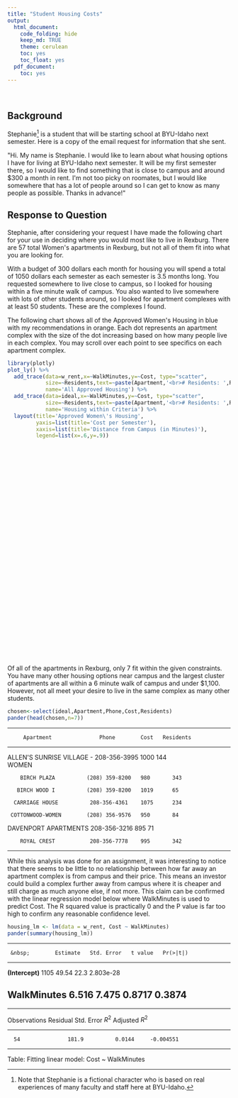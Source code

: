 ```yaml
---
title: "Student Housing Costs"
output:
  html_document:
    code_folding: hide
    keep_md: TRUE
    theme: cerulean
    toc: yes
    toc_float: yes
  pdf_document:
    toc: yes
---
```




<br />

## Background

Stephanie[^1] is a student that will be starting school at BYU-Idaho next semester. Here is a copy of the email request for information that she sent.

"Hi. My name is Stephanie. I would like to learn about what housing options I have for living at BYU-Idaho next semester. It will be my first semester there, so I would like to find something that is close to campus and around $300 a month in rent. I'm not too picky on roomates, but I would like somewhere that has a lot of people around so I can get to know as many people as possible. Thanks in advance!"


<!-- Hint, you should probably subset the Rent dataset to only show the "Approved Women's Housing" since Stephanie won't be interested in Male Housing options. Also, you can edit this background however you wish when completing your analysis. Notice how this text in green doesn't show up in the HTML output because we used the HTML comment tags around this text. --> 

## Response to Question
Stephanie, after considering your request I have made the following chart for your use in deciding where you would most like to live in Rexburg. There are 57 total Women's apartments in Rexburg, but not all of them fit into what you are looking for.

With a budget of 300 dollars each month for housing you will spend a total of 1050 dollars each semester as each semester is 3.5 months long. You requested somewhere to live close to campus, so I looked for housing within a five minute walk of campus. You also wanted to live somewhere with lots of other students around, so I looked for apartment complexes with at least 50 students. These are the complexes I found.

The following chart shows all of the Approved Women's Housing in blue with my recommendations in orange. Each dot represents an apartment complex with the size of the dot increasing based on how many people live in each complex. You may scroll over each point to see specifics on each apartment complex.


```r
library(plotly)
plot_ly() %>%
  add_trace(data=w_rent,x=~WalkMinutes,y=~Cost, type="scatter",
            size=~Residents,text=~paste(Apartment,'<br># Residents: ',Residents),
            name='All Approved Housing') %>%
  add_trace(data=ideal,x=~WalkMinutes,y=~Cost, type="scatter",
            size=~Residents,text=~paste(Apartment,'<br># Residents: ',Residents),
            name='Housing within Criteria') %>%
  layout(title='Approved Women\'s Housing',
         yaxis=list(title='Cost per Semester'),
         xaxis=list(title='Distance from Campus (in Minutes)'),
         legend=list(x=.6,y=.9))
```

<!--html_preserve--><div id="6466469c0499" style="width:672px;height:480px;" class="plotly html-widget"></div>
<script type="application/json" data-for="6466469c0499">{"x":{"visdat":{"64664545449e":["function () ","plotlyVisDat"],"64662cf1fd06":["function () ","data"],"6466431aabf7":["function () ","data"]},"cur_data":"6466431aabf7","attrs":{"64662cf1fd06":{"alpha":1,"sizes":[10,100],"x":{},"y":{},"type":"scatter","size":{},"text":{},"name":"All Approved Housing"},"6466431aabf7":{"alpha":1,"sizes":[10,100],"x":{},"y":{},"type":"scatter","size":{},"text":{},"name":"Housing within Criteria"}},"layout":{"margin":{"b":40,"l":60,"t":25,"r":10},"title":"Approved Women's Housing","yaxis":{"domain":[0,1],"title":"Cost per Semester"},"xaxis":{"domain":[0,1],"title":"Distance from Campus (in Minutes)"},"legend":{"x":0.6,"y":0.9},"hovermode":"closest","showlegend":true},"source":"A","config":{"modeBarButtonsToAdd":[{"name":"Collaborate","icon":{"width":1000,"ascent":500,"descent":-50,"path":"M487 375c7-10 9-23 5-36l-79-259c-3-12-11-23-22-31-11-8-22-12-35-12l-263 0c-15 0-29 5-43 15-13 10-23 23-28 37-5 13-5 25-1 37 0 0 0 3 1 7 1 5 1 8 1 11 0 2 0 4-1 6 0 3-1 5-1 6 1 2 2 4 3 6 1 2 2 4 4 6 2 3 4 5 5 7 5 7 9 16 13 26 4 10 7 19 9 26 0 2 0 5 0 9-1 4-1 6 0 8 0 2 2 5 4 8 3 3 5 5 5 7 4 6 8 15 12 26 4 11 7 19 7 26 1 1 0 4 0 9-1 4-1 7 0 8 1 2 3 5 6 8 4 4 6 6 6 7 4 5 8 13 13 24 4 11 7 20 7 28 1 1 0 4 0 7-1 3-1 6-1 7 0 2 1 4 3 6 1 1 3 4 5 6 2 3 3 5 5 6 1 2 3 5 4 9 2 3 3 7 5 10 1 3 2 6 4 10 2 4 4 7 6 9 2 3 4 5 7 7 3 2 7 3 11 3 3 0 8 0 13-1l0-1c7 2 12 2 14 2l218 0c14 0 25-5 32-16 8-10 10-23 6-37l-79-259c-7-22-13-37-20-43-7-7-19-10-37-10l-248 0c-5 0-9-2-11-5-2-3-2-7 0-12 4-13 18-20 41-20l264 0c5 0 10 2 16 5 5 3 8 6 10 11l85 282c2 5 2 10 2 17 7-3 13-7 17-13z m-304 0c-1-3-1-5 0-7 1-1 3-2 6-2l174 0c2 0 4 1 7 2 2 2 4 4 5 7l6 18c0 3 0 5-1 7-1 1-3 2-6 2l-173 0c-3 0-5-1-8-2-2-2-4-4-4-7z m-24-73c-1-3-1-5 0-7 2-2 3-2 6-2l174 0c2 0 5 0 7 2 3 2 4 4 5 7l6 18c1 2 0 5-1 6-1 2-3 3-5 3l-174 0c-3 0-5-1-7-3-3-1-4-4-5-6z"},"click":"function(gd) { \n        // is this being viewed in RStudio?\n        if (location.search == '?viewer_pane=1') {\n          alert('To learn about plotly for collaboration, visit:\\n https://cpsievert.github.io/plotly_book/plot-ly-for-collaboration.html');\n        } else {\n          window.open('https://cpsievert.github.io/plotly_book/plot-ly-for-collaboration.html', '_blank');\n        }\n      }"}],"cloud":false},"data":[{"x":[16,8,4,8,5,1,7,6,9,5,3,1,1,5,10,7,12,6,11,2,1,1,5,8,8,5,11,6,4,7,9,4,7,4,6,3,1,4,6,9,9,3,1,7,4,12,4,4,2,7,4,9,2,6],"y":[1035,1445,1062.5,972.5,1045,1000,1050,900,1345,1222,960,980,1019,1275,1300,870,1310,925,1216.666666,1075,1495,1349,995,1245,1120,950,1261.666666,940,895,1375,981,1120,1259,1125,880,1267.5,1224,1129,1374,1388,1279,995,1537.333333,1050,1126,1175,995,915,1125,1110,967,1302.5,1125,1585],"type":"scatter","text":["ABBY LANE MANOR <br># Residents:  42","ABRI APARTMENTS - WOMEN <br># Residents:  150","ALBION APARTMENT <br># Residents:  5","ALEXANDER APARTMENT <br># Residents:  22","ALLDREDGE HOUSE  <br># Residents:  8","ALLEN'S SUNRISE VILLAGE - WOMEN <br># Residents:  144","AMERICAN AVENUE - WOMEN <br># Residents:  165","ASPEN VILLAGE - WOMEN <br># Residents:  210","AUTUMN WINDS <br># Residents:  96","AVONLEA APARTMENTS <br># Residents:  60","BAYSIDE MANOR <br># Residents:  8","BIRCH PLAZA <br># Residents:  343","BIRCH WOOD I <br># Residents:  65","BIRCH WOOD II <br># Residents:  24","BRIGHTON APARTMENTS-WOMEN <br># Residents:  60","BROOKLYN APARTMENTS <br># Residents:  144","BROOKSIDE VILLAGE - WOMEN <br># Residents:  86","BUENA VISTA <br># Residents:  21","CAMDEN APARTMENTS-WOMEN <br># Residents:  53","CARRIAGE HOUSE <br># Residents:  234","CEDARS, THE-WOMEN <br># Residents:  444","CENTRE SQUARE-WOMEN <br># Residents:  546","COLLEGE AVENUE APARTMENTS <br># Residents:  9","COLONIAL HOUSE <br># Residents:  342","CONDIE COTTAGE <br># Residents:  6","COTTONWOOD-WOMEN <br># Residents:  84","CREEKSIDE COTTAGES - WOMEN <br># Residents:  24","CRESTWOOD COTTAGE <br># Residents:  10","DAVENPORT APARTMENTS <br># Residents:  71","GATES, THE - WOMEN <br># Residents:  324","GREENBRIER SOUTH <br># Residents:  92","HEMMING HOUSE I <br># Residents:  9","HERITAGE WOMEN <br># Residents:  192","HILLCREST TOWNHOUSES <br># Residents:  140","HILL'S COLLEGE AVE APTS <br># Residents:  11","IVY, THE - Women <br># Residents:  636","KENSINGTON MANOR - WOMEN <br># Residents:  108","LA JOLLA - WOMEN <br># Residents:  234","LEGACY RIDGE <br># Residents:  288","MOUNTAIN LOFTS - WOMEN <br># Residents:  590","NAUVOO HOUSE II <br># Residents:  338","NORMANDY APARTMENTS <br># Residents:  40","NORTHPOINT - WOMEN <br># Residents:  548","PARK VIEW APTS - WOMEN <br># Residents:  32","RED BRICK HOUSE <br># Residents:  5","ROOST, THE - WOMEN <br># Residents:  114","ROYAL CREST <br># Residents:  342","SHADETREE APARTMENT <br># Residents:  6","SNOWVIEW APARTMENTS <br># Residents:  64","SOMERSET APARTMENTS - WOMEN <br># Residents:  180","SUNSET HALL <br># Residents:  14","TUSCANY PLACE - WOMEN <br># Residents:  142","WEBSTER HOUSE <br># Residents:  9","WINDSOR MANOR-WOMEN <br># Residents:  208"],"name":"All Approved Housing","mode":"markers","marker":{"size":[15.2773375594295,30.6814580031696,10,12.4247226624406,10.4278922345483,29.8256735340729,32.8209191759113,39.2393026941363,22.9793977812995,17.8446909667195,10.4278922345483,58.2091917591125,18.5578446909667,12.7099841521395,17.8446909667195,29.8256735340729,21.5530903328051,12.2820919175911,16.8462757527734,42.662440570523,72.6148969889065,87.1632329635499,10.5705229793978,58.0665610142631,10.1426307448494,21.2678288431062,12.7099841521395,10.7131537242472,19.4136291600634,55.4992076069731,22.4088748019017,10.5705229793978,36.6719492868463,29.2551505546751,10.8557844690967,100,24.6909667194929,42.662440570523,50.364500792393,93.4389857369255,57.4960380348653,14.9920760697306,87.4484944532488,13.851030110935,10,25.5467511885895,58.0665610142631,10.1426307448494,18.4152139461173,34.9603803486529,11.283676703645,29.540412044374,10.5705229793978,38.9540412044374],"sizemode":"area","fillcolor":"rgba(31,119,180,1)","color":"rgba(31,119,180,1)","line":{"color":"transparent"}},"xaxis":"x","yaxis":"y","frame":null},{"x":[1,1,1,2,5,4,4],"y":[1000,980,1019,1075,950,895,995],"type":"scatter","text":["ALLEN'S SUNRISE VILLAGE - WOMEN <br># Residents:  144","BIRCH PLAZA <br># Residents:  343","BIRCH WOOD I <br># Residents:  65","CARRIAGE HOUSE <br># Residents:  234","COTTONWOOD-WOMEN <br># Residents:  84","DAVENPORT APARTMENTS <br># Residents:  71","ROYAL CREST <br># Residents:  342"],"name":"Housing within Criteria","mode":"markers","marker":{"size":[29.8256735340729,58.2091917591125,18.5578446909667,42.662440570523,21.2678288431062,19.4136291600634,58.0665610142631],"sizemode":"area","fillcolor":"rgba(255,127,14,1)","color":"rgba(255,127,14,1)","line":{"color":"transparent"}},"xaxis":"x","yaxis":"y","frame":null}],"highlight":{"on":"plotly_click","persistent":false,"dynamic":false,"selectize":false,"opacityDim":0.2,"selected":{"opacity":1}},"base_url":"https://plot.ly"},"evals":["config.modeBarButtonsToAdd.0.click"],"jsHooks":{"render":[{"code":"function(el, x) { var ctConfig = crosstalk.var('plotlyCrosstalkOpts').set({\"on\":\"plotly_click\",\"persistent\":false,\"dynamic\":false,\"selectize\":false,\"opacityDim\":0.2,\"selected\":{\"opacity\":1}}); }","data":null}]}}</script><!--/html_preserve-->




Of all of the apartments in Rexburg, only 7 fit within the given constraints. You have many other housing options near campus and the largest cluster of apartments are all within a 6 minute walk of campus and under $1,100. However, not all meet your desire to live in the same complex as many other students.

```r
chosen<-select(ideal,Apartment,Phone,Cost,Residents)
pander(head(chosen,n=7))
```


---------------------------------------------------------------
         Apartment               Phone        Cost   Residents 
--------------------------- ---------------- ------ -----------
 ALLEN'S SUNRISE VILLAGE -    208-356-3995    1000      144    
           WOMEN                                               

        BIRCH PLAZA          (208) 359-8200   980       343    

       BIRCH WOOD I          (208) 359-8200   1019      65     

      CARRIAGE HOUSE          208-356-4361    1075      234    

     COTTONWOOD-WOMEN        (208) 356-9576   950       84     

   DAVENPORT APARTMENTS       208-356-3216    895       71     

        ROYAL CREST           208-356-7778    995       342    
---------------------------------------------------------------

While this analysis was done for an assignment, it was interesting to notice that there seems to be little to no relationship between how far away an apartment complex is from campus and their price. This means an investor could build a complex further away from campus where it is cheaper and still charge as much anyone else, if not more. This claim can be confirmed with the linear regression model below where WalkMinutes is used to predict Cost. The R squared value is practically 0 and the P value is far too high to confirm any reasonable confidence level.


```r
housing_lm <- lm(data = w_rent, Cost ~ WalkMinutes)
pander(summary(housing_lm))
```


---------------------------------------------------------------
     &nbsp;        Estimate   Std. Error   t value   Pr(>|t|)  
----------------- ---------- ------------ --------- -----------
 **(Intercept)**     1105       49.54       22.3     2.803e-28 

 **WalkMinutes**    6.516       7.475      0.8717     0.3874   
---------------------------------------------------------------


--------------------------------------------------------------
 Observations   Residual Std. Error   $R^2$    Adjusted $R^2$ 
-------------- --------------------- -------- ----------------
      54               181.9          0.0144     -0.004551    
--------------------------------------------------------------

Table: Fitting linear model: Cost ~ WalkMinutes






[^1]: Note that Stephanie is a fictional character who is based on real experiences of many faculty and staff here at BYU-Idaho.
